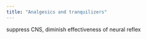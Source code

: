 ```yaml
---
title: "Analgesics and tranquilizers"
---
```

suppress CNS, diminish effectiveness of neural reflex

